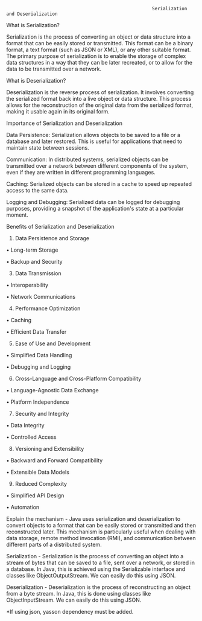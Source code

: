                                                           Serialization and Deserialization
What is Serialization? 

Serialization is the process of converting an object or data structure into a format that can be easily stored or transmitted. This format can be a binary format, a text format 
(such as JSON or XML), or any other suitable format. The primary purpose of serialization is to enable the storage of complex data structures in a way that they can be later 
recreated, or to allow for the data to be transmitted over a network.

What is Deserialization? 

Deserialization is the reverse process of serialization. It involves converting the serialized format back into a live object or data structure. This process allows for the 
reconstruction of the original data from the serialized format, making it usable again in its original form.

Importance of Serialization and Deserialization

Data Persistence: Serialization allows objects to be saved to a file or a database and later restored. This is useful for applications that need to maintain state between sessions.

Communication: In distributed systems, serialized objects can be transmitted over a network between different components of the system, even if they are written in different programming
languages.

Caching: Serialized objects can be stored in a cache to speed up repeated access to the same data.

Logging and Debugging: Serialized data can be logged for debugging purposes, providing a snapshot of the application's state at a particular moment.

Benefits of Serialization and Deserialization
1.	Data Persistence and Storage
   
•	Long-term Storage

•	Backup and Security

3.	Data Transmission

•	Interoperability

•	Network Communications

4.	Performance Optimization

•	Caching

•	Efficient Data Transfer

5.	Ease of Use and Development

•	Simplified Data Handling

•	Debugging and Logging

6.	Cross-Language and Cross-Platform Compatibility

•	Language-Agnostic Data Exchange

•	Platform Independence

7.	Security and Integrity

•	Data Integrity

•	Controlled Access

8.	Versioning and Extensibility

•	Backward and Forward Compatibility

•	Extensible Data Models

9.	Reduced Complexity

•	Simplified API Design

•	Automation

Explain the mechanism - 
Java uses serialization and deserialization to convert objects to a format that can be easily stored or transmitted and then reconstructed later. This mechanism is particularly useful 
when dealing with data storage, remote method invocation (RMI), and communication between different parts of a distributed system.

Serialization - 
Serialization is the process of converting an object into a stream of bytes that can be saved to a file, sent over a network, or stored in a database. In Java, this is achieved using 
the Serializable interface and classes like ObjectOutputStream. We can easily do this using JSON.

Deserialization - 
Deserialization is the process of reconstructing an object from a byte stream. In Java, this is done using classes like ObjectInputStream. We can easily do this using JSON.

*If using json, yasson dependency must be added.



